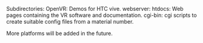 Subdirectories:
	OpenVR: Demos for HTC vive.
	webserver: 
		htdocs: Web pages containing the VR software and documentation.
		cgi-bin: cgi scripts to create suitable config files from a material number.
	
More platforms will be added in the future.

